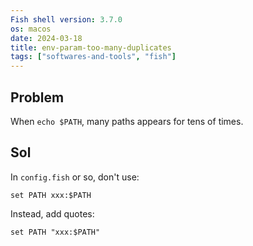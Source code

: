 ```yaml
---
Fish shell version: 3.7.0
os: macos
date: 2024-03-18
title: env-param-too-many-duplicates
tags: ["softwares-and-tools", "fish"]
---
```

## Problem

When `echo $PATH`, many paths appears for tens of times. 

## Sol

In `config.fish` or so, don't use:

```
set PATH xxx:$PATH
```

Instead, add quotes:

```
set PATH "xxx:$PATH"
```

